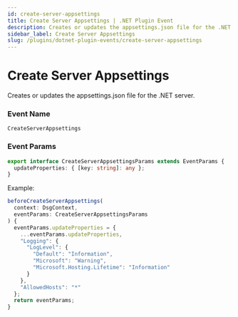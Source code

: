 ```yaml
---
id: create-server-appsettings
title: Create Server Appsettings | .NET Plugin Event
description: Creates or updates the appsettings.json file for the .NET server.
sidebar_label: Create Server Appsettings
slug: /plugins/dotnet-plugin-events/create-server-appsettings
---
```


# Create Server Appsettings


Creates or updates the appsettings.json file for the .NET server.

### Event Name

`CreateServerAppsettings`

### Event Params

```ts
export interface CreateServerAppsettingsParams extends EventParams {
  updateProperties: { [key: string]: any };
}
```

Example:

```ts
beforeCreateServerAppsettings(
  context: DsgContext,
  eventParams: CreateServerAppsettingsParams
) {
  eventParams.updateProperties = {
    ...eventParams.updateProperties,
    "Logging": {
      "LogLevel": {
        "Default": "Information",
        "Microsoft": "Warning",
        "Microsoft.Hosting.Lifetime": "Information"
      }
    },
    "AllowedHosts": "*"
  };
  return eventParams;
}
```